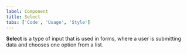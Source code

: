 ```yaml
---
label: Component
title: Select
tabs: ['Code', 'Usage', 'Style']
---
```


<page-intro>**Select** is a type of input that is used in forms, where a user is submitting data and chooses one option from a list.</page-intro>

<component
    name="Select"
    component="select"
    variation="select"
    codepen="QOqbPg"
    haslightversion="true"
    hasReactVersion="true"
    hasAngularVersion="true"
    hasVueVersion="Select"
    >
</component>

<component
    name="Inline Select"
    component="select"
    variation="select--inline"
    codepen="YErXbK"
    hasReactVersion="true"
    hasVueVersion="Select"
    >
</component>
<component-docs component="select"></component-docs>
